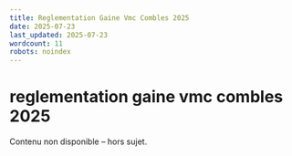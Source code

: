 ```yaml
---
title: Reglementation Gaine Vmc Combles 2025
date: 2025-07-23
last_updated: 2025-07-23
wordcount: 11
robots: noindex
---
```


# reglementation gaine vmc combles 2025

Contenu non disponible – hors sujet.